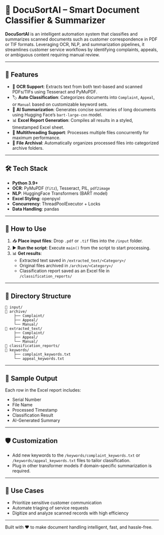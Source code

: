 # 🤖 DocuSortAI – Smart Document Classifier & Summarizer

**DocuSortAI** is an intelligent automation system that classifies and summarizes scanned documents such as customer correspondence in PDF or TIF formats. Leveraging OCR, NLP, and summarization pipelines, it streamlines customer service workflows by identifying complaints, appeals, or ambiguous content requiring manual review.

---

## 🧠 Features

- 🧾 **OCR Support**: Extracts text from both text-based and scanned PDFs/TIFs using Tesseract and PyMuPDF.
- 🏷️ **Auto Classification**: Categorizes documents into `Complaint`, `Appeal`, or `Manual` based on customizable keyword sets.
- 🧠 **AI Summarization**: Generates concise summaries of long documents using Hugging Face’s `bart-large-cnn` model.
- 📊 **Excel Report Generation**: Compiles all results in a styled, timestamped Excel sheet.
- 🔁 **Multithreading Support**: Processes multiple files concurrently for maximum performance.
- 📂 **File Archival**: Automatically organizes processed files into categorized archive folders.

---

## 🛠️ Tech Stack

- **Python 3.9+**
- **OCR**: PyMuPDF (`fitz`), Tesseract, PIL, `pdf2image`
- **NLP**: HuggingFace Transformers (BART model)
- **Excel Styling**: openpyxl
- **Concurrency**: ThreadPoolExecutor + Locks
- **Data Handling**: pandas

---

## 🚀 How to Use

1. 📥 **Place input files**: Drop `.pdf` or `.tif` files into the `/input` folder.
2. ▶️ **Run the script**: Execute `main()` from the script to start processing.
3. 📊 **Get results**:
    - Extracted text saved in `/extracted_text/<Category>/`
    - Original files archived in `/archive/<Category>/`
    - Classification report saved as an Excel file in `/classification_reports/`

---

## 📁 Directory Structure

```
📂 input/
📂 archive/
    ├── Complaint/
    ├── Appeal/
    └── Manual/
📂 extracted_text/
    ├── Complaint/
    ├── Appeal/
    └── Manual/
📂 classification_reports/
📂 keywords/
    ├── complaint_keywords.txt
    └── appeal_keywords.txt
```

---

## 🧪 Sample Output

Each row in the Excel report includes:
- Serial Number
- File Name
- Processed Timestamp
- Classification Result
- AI-Generated Summary

---

## 🛡️ Customization

- Add new keywords to the `/keywords/complaint_keywords.txt` or `/keywords/appeal_keywords.txt` files to tailor classification.
- Plug in other transformer models if domain-specific summarization is required.

---

## 🧬 Use Cases

- Prioritize sensitive customer communication
- Automate triaging of service requests
- Digitize and analyze scanned records with high efficiency

---

Built with ❤️ to make document handling intelligent, fast, and hassle-free.
